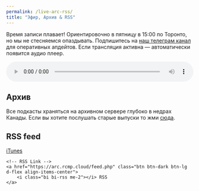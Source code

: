 ```yaml
---
permalink: /live-arc-rss/
title: "Эфир, Архив & RSS"
---
```


Время записи плавает! Ориентировочно в пятницу в 15:00 по Торонто, но мы не стесняемся опаздывать. Подпишитесь на [наш телеграм канал](https://t.me/rcmp_podcast) для оперативных апдейтов. Если трансляция активна — автоматически появится аудио плеер.

<audio style="width: 100%;" autoplay="autoplay" controls="controls"><source src="https://stream.rcmp.cloud/stream" type="audio/mpeg" />Твой брузер не поддерживает &#8212; так что иди <a href="https://stream.rcmp.cloud/stream" target="_blank" rel="noopener noreferrer">сюда</a></audio>

## Архив

Все подкасты храняться на архивном сервере глубоко в недрах Канады. Если вы хотите послушать старые выпуски то жми [сюда](https://arc.rcmp.me/).  

## RSS feed
<link rel="stylesheet" href="https://cdn.jsdelivr.net/npm/bootstrap-icons/font/bootstrap-icons.css">

<div class="d-flex flex-column gap-2">
    <!-- iTunes Link -->
    <a href="https://podcasts.apple.com/podcast/id363311940" class="btn btn-dark btn-lg d-flex align-items-center">
        <i class="bi bi-music-note-beamed me-2"></i> iTunes
    </a>

    <!-- RSS Link -->
    <a href="https://arc.rcmp.cloud/feed.php" class="btn btn-dark btn-lg d-flex align-items-center">
        <i class="bi bi-rss me-2"></i> RSS
    </a>
</div>